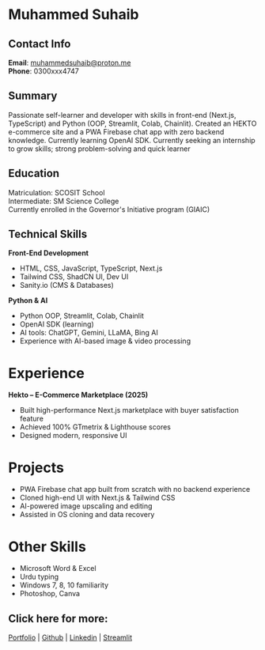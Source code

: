 # Muhammed Suhaib
## Contact Info
**Email**: muhammedsuhaib@proton.me     
**Phone**: 0300xxx4747

## Summary
Passionate self-learner and developer with skills in front-end (Next.js,
TypeScript) and Python (OOP, Streamlit, Colab, Chainlit). Created an
HEKTO e-commerce site and a PWA Firebase chat app with zero backend
knowledge. Currently learning OpenAI SDK. Currently seeking an
internship to grow skills; strong problem-solving and quick learner

## Education
Matriculation: SCOSIT School        
Intermediate: SM Science College        
Currently enrolled in the Governor's Initiative program (GIAIC)

## Technical Skills

**Front-End Development**

- HTML, CSS, JavaScript, TypeScript, Next.js
- Tailwind CSS, ShadCN UI, Dev UI
- Sanity.io (CMS & Databases)

**Python & AI**     

- Python OOP, Streamlit, Colab, Chainlit  
- OpenAI SDK (learning)   
- AI tools: ChatGPT, Gemini, LLaMA, Bing AI   
- Experience with AI-based image & video processing

# Experience
**Hekto – E-Commerce Marketplace (2025)**
- Built high-performance Next.js marketplace with buyer satisfaction feature
- Achieved 100% GTmetrix & Lighthouse scores
- Designed modern, responsive UI


# Projects
- PWA Firebase chat app built from scratch with no backend experience
- Cloned high-end UI with Next.js & Tailwind CSS
- AI-powered image upscaling and editing
- Assisted in OS cloning and data recovery

# Other Skills
- Microsoft Word & Excel
- Urdu typing
- Windows 7, 8, 10 familiarity
- Photoshop, Canva

## Click here for more:

[Portfolio](https://muhammedsuhaib.netlify.app/) |
[Github](https://github.com/MuhammedSuhaib) |
[Linkedin](https://www.linkedin.com/in/suhaib1/) |
[Streamlit](https://share.streamlit.io/user/muhammedsuhaib)
